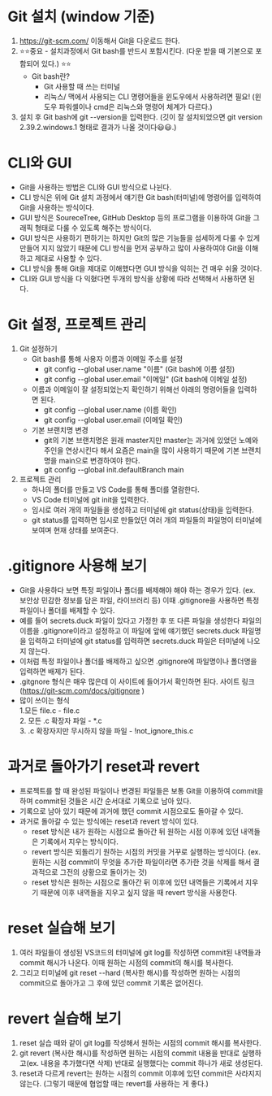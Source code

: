 # Git 설치 (window 기준)
1. https://git-scm.com/ 이동해서 Git을 다운로드 한다.
2. ⭐⭐중요 - 설치과정에서 Git bash를 반드시 포함시킨다. (다운 받을 때 기본으로 포함되어 있다.) ⭐⭐
    * Git bash란? 
      * Git 사용할 때 쓰는 터미널 
      * 리눅스/ 맥에서 사용되는 CLI 명령어들을 윈도우에서 사용하려면 필요! (윈도우 파워셸이나 cmd은 리눅스와 명령어 체계가 다르다.)
3. 설치 후 Git bash에 git --version을 입력한다. (깃이 잘 설치되었으면 git version 2.39.2.windows.1 형태로 결과가 나올 것이다😃😃.)

# CLI와 GUI 
* Git을 사용하는 방법은 CLI와 GUI 방식으로 나뉜다. <br>
* CLI 방식은 위에 Git 설치 과정에서 얘기한 Git bash(터미널)에 명령어를 입력하여 Git을 사용하는 방식이다. <br>
* GUI 방식은 SoureceTree, GitHub Desktop 등의 프로그램을 이용하여 Git을 그래픽 형태로 다룰 수 있도록 해주는 방식이다. <br>
* GUI 방식은 사용하기 편하기는 하지만 Git의 많은 기능들을 섬세하게 다룰 수 있게 만들어 지지 않았기 때문에 CLI 방식을 먼저 공부하고 많이 사용하여야 Git을 이해하고 제대로 사용할 수 있다. <br>
* CLI 방식을 통해 Git을 제대로 이해했다면 GUI 방식을 익히는 건 매우 쉬울 것이다. <br>
* CLI와 GUI 방식을 다 익혔다면 두개의 방식을 상황에 따라 선택해서 사용하면 된다.

# Git 설정, 프로젝트 관리 
1. Git 설정하기
   * Git bash를 통해 사용자 이름과 이메일 주소를 설정
      * git config --global user.name "이름"   (Git bash에 이름 설정)
      * git config --global user.email "이메일" (Git bash에 이메일 설정)
   * 이름과 이메일이 잘 설정되었는지 확인하기 위해선 아래의 명령어들을 입력하면 된다.
      * git config --global user.name  (이름 확인)
      * git config --global user.email (이메일 확인)
   * 기본 브랜치명 변경
     * git의 기본 브랜치명은 원래 master지만 master는 과거에 있었던 노예와 주인을 연상시킨다 해서 요즘은 main을 많이 사용하기 때문에 기본 브랜치명을 main으로 변경하여야 한다.
      * git config --global init.defaultBranch main
2. 프로젝트 관리
   * 하나의 폴더를 만들고 VS Code를 통해 폴더를 열람한다.
   * VS Code 터미널에 git init을 입력한다.
   * 임시로 여러 개의 파일들을 생성하고 터미널에 git status(상태)을 입력한다.
   * git status를 입력하면 임시로 만들었던 여러 개의 파일들의 파일명이 터미널에 보여며 현재 상태를 보여준다.

# .gitignore 사용해 보기 
* Git을 사용하다 보면 특정 파일이나 폴더를 배제해야 해야 하는 경우가 있다. (ex. 보안상 민감한 정보를 담은 파일, 라이브러리 등) 이때 .gitignore을 사용하면 특정 파일이나 폴더를 배제할 수 있다.
* 예를 들어 secrets.duck 파일이 있다고 가정한 후 또 다른 파일을 생성한다 파일의 이름을 .gitignore이라고 설정하고 이 파일에 앞에 얘기했던 secrets.duck 파일명을 입력하고 터미널에 git status를 입력하면 secrets.duck 파일은 터미널에 나오지 않는다.
* 이처럼 특정 파일이나 폴더를 배제하고 싶으면 .gitignore에 파일명이나 폴더명을 입력하면 배제가 된다.
* .gitgnore 형식은 매우 많은데 이 사이트에 들어가서 확인하면 된다. 사이트 링크 (https://git-scm.com/docs/gitignore )
* 많이 쓰이는 형식 <br>
  1.모든 file.c - file.c <br> 
  2. 모든 .c 확장자 파일 - *.c <br>
  3. .c 확장자지만 무시하지 않을 파일 - !not_ignore_this.c

# 과거로 돌아가기 reset과 revert 
* 프로젝트를 할 때 완성된 파일이나 변경된 파일들은 보통 Git을 이용하여 commit을 하며 commit된 것들은 시간 순서대로 기록으로 남아 있다. 
* 기록으로 남아 있기 때문에 과거에 했던 commit 시점으로도 돌아갈 수 있다. 
* 과거로 돌아갈 수 있는 방식에는 reset과 revert 방식이 있다.
   * reset 방식은 내가 원하는 시점으로 돌아간 뒤 원하는 시점 이후에 있던 내역들은 기록에서 지우는 방식이다.    
   * revert 방식은 되돌리기 원하는 시점의 커밋을 거꾸로 실행하는 방식이다. (ex. 원하는 시점 commit이 무엇을 추가한 파일이라면 추가한 것을 삭제를 해서 결과적으로 그전의 상황으로 돌아가는 것)
   * reset 방식은 원하는 시점으로 돌아간 뒤 이후에 있던 내역들은 기록에서 지우기 때문에 이후 내역들을 지우고 싶지 않을 때 revert 방식을 사용한다.
# reset 실습해 보기 
1. 여러 파일들이 생성된 VS코드의 터미널에 git log를 작성하면 commit된 내역들과 commit 해시가 나온다. 이때 원하는 시점의 commit의 해시를 복사한다.
2. 그리고 터미널에 git reset --hard (복사한 해시)를 작성하면 원하는 시점의 commit으로 돌아가고 그 후에 있던 commit 기록은 없어진다.

# revert 실습해 보기 
1. reset 실습 때와 같이 git log를 작성해서 원하는 시점의 commit 해시를 복사한다.
2. git revert (복사한 해시)를 작성하면 원하는 시점의 commit 내용을 반대로 실행하고(ex. 내용을 추가했다면 삭제) 반대로 실행했다는 commit 하나가 새로 생성된다.
3. reset과 다르게 revert는 원하는 시점의 commit 이후에 있던 commit은 사라지지 않는다. (그렇기 때문에 협업할 때는 revert를 사용하는 게 좋다.)

    
   


